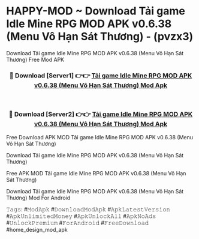 # HAPPY-MOD ~ Download Tải game Idle Mine RPG MOD APK v0.6.38 (Menu Vô Hạn Sát Thương) - (pvzx3)
Download Tải game Idle Mine RPG MOD APK v0.6.38 (Menu Vô Hạn Sát Thương) Free Mod APK

<div align="center">
<h3>🔴 Download [Server1] 👉👉 <a href="https://apk-comot.site?title=Tải_game_Idle_Mine_RPG_MOD_APK_v0.6.38_(Menu_Vô_Hạn_Sát_Thương)">Tải game Idle Mine RPG MOD APK v0.6.38 (Menu Vô Hạn Sát Thương) Mod Apk</a></h3><br>

<h3>🔴 Download [Server2] 👉👉 <a href="https://apk-comot.site?title=Tải_game_Idle_Mine_RPG_MOD_APK_v0.6.38_(Menu_Vô_Hạn_Sát_Thương)">Tải game Idle Mine RPG MOD APK v0.6.38 (Menu Vô Hạn Sát Thương) Mod Apk</a></h3>
</div>


Free Download APK MOD Tải game Idle Mine RPG MOD APK v0.6.38 (Menu Vô Hạn Sát Thương)

Download Tải game Idle Mine RPG MOD APK v0.6.38 (Menu Vô Hạn Sát Thương) 

Free APK MOD Tải game Idle Mine RPG MOD APK v0.6.38 (Menu Vô Hạn Sát Thương) 

Download Tải game Idle Mine RPG MOD APK v0.6.38 (Menu Vô Hạn Sát Thương) Mod For Android

𝚃𝚊𝚐𝚜: #𝙼𝚘𝚍𝙰𝚙𝚔 #𝙳𝚘𝚠𝚗𝚕𝚘𝚊𝚍𝙼𝚘𝚍𝙰𝚙𝚔 #𝙰𝚙𝚔𝙻𝚊𝚝𝚎𝚜𝚝𝚅𝚎𝚛𝚜𝚒𝚘𝚗 #𝙰𝚙𝚔𝚄𝚗𝚕𝚒𝚖𝚒𝚝𝚎𝚍𝙼𝚘𝚗𝚎𝚢 #𝙰𝚙𝚔𝚄𝚗𝚕𝚘𝚌𝚔𝙰𝚕𝚕 #𝙰𝚙𝚔𝙽𝚘𝙰𝚍𝚜 #𝚄𝚗𝚕𝚘𝚌𝚔𝙿𝚛𝚎𝚖𝚒𝚞𝚖 #𝙵𝚘𝚛𝙰𝚗𝚍𝚛𝚘𝚒𝚍 #𝙵𝚛𝚎𝚎𝙳𝚘𝚠𝚗𝚕𝚘𝚊𝚍 #home_design_mod_apk